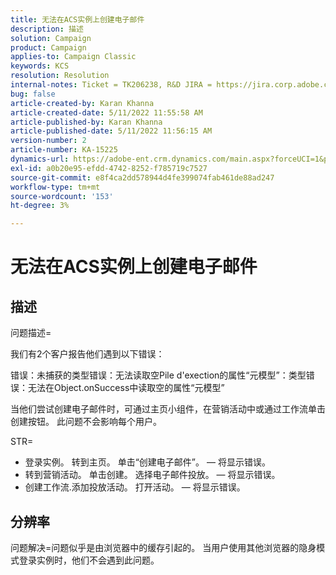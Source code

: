 ```yaml
---
title: 无法在ACS实例上创建电子邮件
description: 描述
solution: Campaign
product: Campaign
applies-to: Campaign Classic
keywords: KCS
resolution: Resolution
internal-notes: Ticket = TK206238, R&D JIRA = https://jira.corp.adobe.com/browse/CAMP-39887
bug: false
article-created-by: Karan Khanna
article-created-date: 5/11/2022 11:55:58 AM
article-published-by: Karan Khanna
article-published-date: 5/11/2022 11:56:15 AM
version-number: 2
article-number: KA-15225
dynamics-url: https://adobe-ent.crm.dynamics.com/main.aspx?forceUCI=1&pagetype=entityrecord&etn=knowledgearticle&id=61b7974e-21d1-ec11-a7b5-00224809c556
exl-id: a0b20e95-efdd-4742-8252-f785719c7527
source-git-commit: e8f4ca2dd578944d4fe399074fab461de88ad247
workflow-type: tm+mt
source-wordcount: '153'
ht-degree: 3%

---
```


# 无法在ACS实例上创建电子邮件

## 描述


问题描述=

我们有2个客户报告他们遇到以下错误：

错误：未捕获的类型错误：无法读取空Pile d&#39;exection的属性“元模型”：类型错误：无法在Object.onSuccess中读取空的属性“元模型”

当他们尝试创建电子邮件时，可通过主页小组件，在营销活动中或通过工作流单击创建按钮。
此问题不会影响每个用户。



STR=

- 登录实例。 转到主页。 单击“创建电子邮件”。  — 将显示错误。
- 转到营销活动。 单击创建。 选择电子邮件投放。  — 将显示错误。
- 创建工作流.添加投放活动。 打开活动。  — 将显示错误。



## 分辨率


问题解决=问题似乎是由浏览器中的缓存引起的。 当用户使用其他浏览器的隐身模式登录实例时，他们不会遇到此问题。

